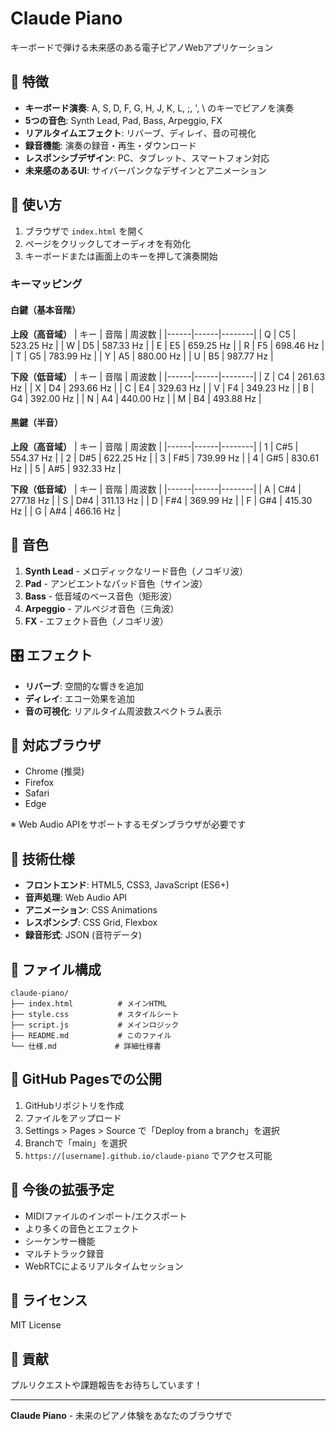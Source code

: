 # Claude Piano

キーボードで弾ける未来感のある電子ピアノWebアプリケーション

## 🎹 特徴

- **キーボード演奏**: A, S, D, F, G, H, J, K, L, ;, ', \ のキーでピアノを演奏
- **5つの音色**: Synth Lead, Pad, Bass, Arpeggio, FX
- **リアルタイムエフェクト**: リバーブ、ディレイ、音の可視化
- **録音機能**: 演奏の録音・再生・ダウンロード
- **レスポンシブデザイン**: PC、タブレット、スマートフォン対応
- **未来感のあるUI**: サイバーパンクなデザインとアニメーション

## 🚀 使い方

1. ブラウザで `index.html` を開く
2. ページをクリックしてオーディオを有効化
3. キーボードまたは画面上のキーを押して演奏開始

### キーマッピング

#### 白鍵（基本音階）
**上段（高音域）**
| キー | 音階 | 周波数 |
|------|------|--------|
| Q    | C5   | 523.25 Hz |
| W    | D5   | 587.33 Hz |
| E    | E5   | 659.25 Hz |
| R    | F5   | 698.46 Hz |
| T    | G5   | 783.99 Hz |
| Y    | A5   | 880.00 Hz |
| U    | B5   | 987.77 Hz |

**下段（低音域）**
| キー | 音階 | 周波数 |
|------|------|--------|
| Z    | C4   | 261.63 Hz |
| X    | D4   | 293.66 Hz |
| C    | E4   | 329.63 Hz |
| V    | F4   | 349.23 Hz |
| B    | G4   | 392.00 Hz |
| N    | A4   | 440.00 Hz |
| M    | B4   | 493.88 Hz |

#### 黒鍵（半音）
**上段（高音域）**
| キー | 音階 | 周波数 |
|------|------|--------|
| 1    | C#5  | 554.37 Hz |
| 2    | D#5  | 622.25 Hz |
| 3    | F#5  | 739.99 Hz |
| 4    | G#5  | 830.61 Hz |
| 5    | A#5  | 932.33 Hz |

**下段（低音域）**
| キー | 音階 | 周波数 |
|------|------|--------|
| A    | C#4  | 277.18 Hz |
| S    | D#4  | 311.13 Hz |
| D    | F#4  | 369.99 Hz |
| F    | G#4  | 415.30 Hz |
| G    | A#4  | 466.16 Hz |

## 🎵 音色

1. **Synth Lead** - メロディックなリード音色（ノコギリ波）
2. **Pad** - アンビエントなパッド音色（サイン波）
3. **Bass** - 低音域のベース音色（矩形波）
4. **Arpeggio** - アルペジオ音色（三角波）
5. **FX** - エフェクト音色（ノコギリ波）

## 🎛️ エフェクト

- **リバーブ**: 空間的な響きを追加
- **ディレイ**: エコー効果を追加
- **音の可視化**: リアルタイム周波数スペクトラム表示

## 📱 対応ブラウザ

- Chrome (推奨)
- Firefox
- Safari
- Edge

※ Web Audio APIをサポートするモダンブラウザが必要です

## 🔧 技術仕様

- **フロントエンド**: HTML5, CSS3, JavaScript (ES6+)
- **音声処理**: Web Audio API
- **アニメーション**: CSS Animations
- **レスポンシブ**: CSS Grid, Flexbox
- **録音形式**: JSON (音符データ)

## 📁 ファイル構成

```
claude-piano/
├── index.html          # メインHTML
├── style.css           # スタイルシート
├── script.js           # メインロジック
├── README.md           # このファイル
└── 仕様.md             # 詳細仕様書
```

## 🚀 GitHub Pagesでの公開

1. GitHubリポジトリを作成
2. ファイルをアップロード
3. Settings > Pages > Source で「Deploy from a branch」を選択
4. Branchで「main」を選択
5. `https://[username].github.io/claude-piano` でアクセス可能

## 🎯 今後の拡張予定

- MIDIファイルのインポート/エクスポート
- より多くの音色とエフェクト
- シーケンサー機能
- マルチトラック録音
- WebRTCによるリアルタイムセッション

## 📄 ライセンス

MIT License

## 🤝 貢献

プルリクエストや課題報告をお待ちしています！

---

**Claude Piano** - 未来のピアノ体験をあなたのブラウザで